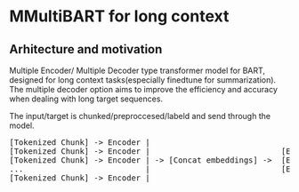 # MMultiBART for long context

## Arhitecture and motivation

Multiple Encoder/ Multiple Decoder type transformer model for BART, designed for long context tasks(especially finedtune for summarization). The multiple decoder option aims to improve the efficiency and accuracy when dealing with long target sequences.

The input/target is chunked/preproccesed/labeld and send through the model.
<pre>
[Tokenized Chunk] -> Encoder |
[Tokenized Chunk] -> Encoder |                            [Embedded chunk] -> Decoder |
[Tokenized Chunk] -> Encoder | -> [Concat embeddings] ->  [Embedded chunk] -> Decoder | -> [Generated sequence]
...                          |                            [Embedded chunk] -> Decoder |
[Tokenized Chunk] -> Encoder | 
</pre>
